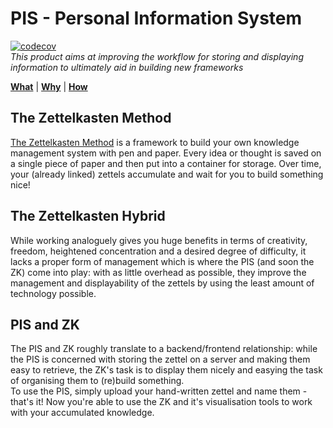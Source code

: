 # PIS - Personal Information System
[![codecov](https://codecov.io/github/IsHaltEchtSo/pis_data_server/branch/main/graph/badge.svg?token=99zm6caCg0)](https://codecov.io/github/IsHaltEchtSo/pis_data_server)  
*This product aims at improving the workflow for storing and displaying information to ultimately aid in building new frameworks*

[**What**](#the-zettelkasten-method) |
[**Why**](#the-zettelkasten-hybrid) |
[**How**](#pis-and-zk) 

## The Zettelkasten Method

[The Zettelkasten Method](https://zettelkasten.de/posts/overview/) is a framework to build your own knowledge management system with pen and paper. Every idea or thought is saved on a single piece of paper and then put into a container for storage. Over time, your (already linked) zettels accumulate and wait for you to build something nice!

## The Zettelkasten Hybrid

While working analoguely gives you huge benefits in terms of creativity, freedom, heightened concentration and a desired degree of difficulty, it lacks a proper form of management which is where the PIS (and soon the ZK) come into play: with as little overhead as possible, they improve the management and displayability of the zettels by using the least amount of technology possible.

## PIS and ZK 

The PIS and ZK roughly translate to a backend/frontend relationship: while the PIS is concerned with storing the zettel on a server and making them easy to retrieve, the ZK's task is to display them nicely and easying the task of organising them to (re)build something.  
To use the PIS, simply upload your hand-written zettel and name them - that's it! Now you're able to use the ZK and it's visualisation tools to work with your accumulated knowledge.
